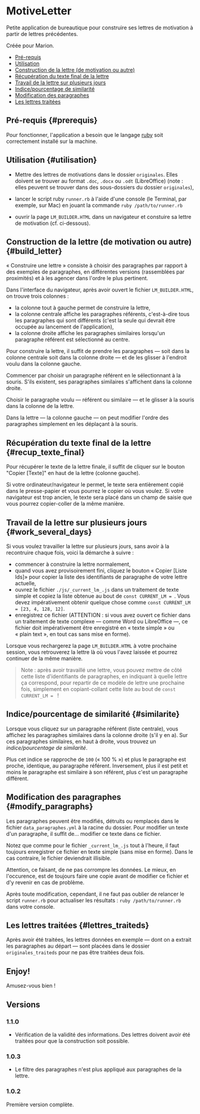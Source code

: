 # MotiveLetter

Petite application de bureautique pour construire ses lettres de motivation à partir de lettres précédentes.

Créée pour Marion.

* [Pré-requis](#prerequis)
* [Utilisation](#utilisation)
* [Construction de la lettre (de motivation ou autre)](#build_letter)
* [Récupération du texte final de la lettre](#recup_texte_final)
* [Travail de la lettre sur plusieurs jours](#work_several_days)
* [Indice/pourcentage de similarité](#similarite)
* [Modification des paragraphes](#modify_paragraphs)
* [Les lettres traitées](#lettres_traiteds)

## Pré-requis {#prerequis}

Pour fonctionner, l'application a besoin que le langage [ruby](https://www.ruby-lang.org/fr/documentation/installation/) soit correctement installé sur la machine.

## Utilisation {#utilisation}

* Mettre des lettres de motivations dans le dossier `originales`. Elles doivent se trouver au format `.doc`, `.docx` ou `.odt` (LibreOffice) (note : elles peuvent se trouver dans des sous-dossiers du dossier `originales`),

* lancer le script ruby `runner.rb` à l'aide d'une console (le Terminal, par exemple, sur Mac) en jouant la commande `ruby /path/to/runner.rb`

* ouvrir la page `LM_BUILDER.HTML` dans un navigateur et constuire sa lettre de motivation (cf. ci-dessous).

## Construction de la lettre (de motivation ou autre) {#build_letter}

« Construire une lettre » consiste à choisir des paragraphes par rapport à des exemples de paragraphes, en différentes versions (rassemblées par proximités) et à les agencer dans l'ordre le plus pertinent.

Dans l'interface du navigateur, après avoir ouvert le fichier `LM_BUILDER.HTML`, on trouve trois colonnes :

* la colonne tout à gauche permet de construire la lettre,
* la colonne centrale affiche les paragraphes référents, c'est-à-dire tous les paragraphes qui sont différents (c'est la seule qui devrait être occupée au lancement de l'application),
* la colonne droite affiche les paragraphes similaires lorsqu'un paragraphe référent est sélectionné au centre.

Pour construire la lettre, il suffit de prendre les paragraphes — soit dans la colonne centrale soit dans la colonne droite — et de les glisser à l'endroit voulu dans la colonne gauche.

Commencer par choisir un paragraphe référent en le sélectionnant à la souris. S'ils existent, ses paragraphes similaires s'affichent dans la colonne droite.

Choisir le paragraphe voulu — référent ou similaire — et le glisser à la souris dans la colonne de la lettre.

Dans la lettre — la colonne gauche — on peut modifier l'ordre des paragraphes simplement en les déplaçant à la souris.

## Récupération du texte final de la lettre {#recup_texte_final}

Pour récupérer le texte de la lettre finale, il suffit de cliquer sur le bouton "Copier \[Texte\]" en haut de la lettre (colonne gauche).

Si votre ordinateur/navigateur le permet, le texte sera entièrement copié dans le presse-papier et vous pourrez le copier où vous voulez. Si votre navigateur est trop ancien, le texte sera placé dans un champ de saisie que vous pourrez copier-coller de la même manière.

## Travail de la lettre sur plusieurs jours {#work_several_days}

Si vous voulez travailler la lettre sur plusieurs jours, sans avoir à la recontruire chaque fois, voici la démarche à suivre :

* commencer à construire la lettre normalement,
* quand vous avez provisoirement fini, cliquez le bouton « Copier \[Liste Ids\]» pour copier la liste des identifiants de paragraphe de votre lettre actuelle,
* ouvrez le fichier `./js/_current_lm_.js` dans un traitement de texte simple et copiez la liste obtenue au bout de `const CURRENT_LM = `. Vous devez impérativement obtenir quelque chose comme `const CURRENT_LM = [23, 4, 128, 12]`.
* enregistrez ce fichier (ATTENTION : si vous avez ouvert ce fichier dans un traitement de texte complexe — comme Word ou LibreOffice —, ce fichier doit impérativement être enregistré en « texte simple » ou « plain text », en tout cas sans mise en forme).

Lorsque vous rechargerez la page `LM_BUILDER.HTML` à votre prochaine session, vous retrouverez la lettre là où vous l'avez laissée et pourrez continuer de la même manière.

> Note : après avoir travaillé une lettre, vous pouvez mettre de côté cette liste d'identifiants de paragraphes, en indiquant à quelle lettre ça correspond, pour repartir de ce modèle de lettre une prochaine fois, simplement en copiant-collant cette liste au bout de `const CURRENT_LM = ` !

## Indice/pourcentage de similarité {#similarite}

Lorsque vous cliquez sur un paragraphe référent (liste centrale), vous affichez les paragraphes similaires dans la colonne droite (s'il y en a). Sur ces paragraphes similaires, en haut à droite, vous trouvez un *indice/pourcentage de similarité*.

Plus cet indice se rapproche de `100` (« 100 % ») et plus le paragraphe est proche, identique, au paragraphe référent. Inversement, plus il est petit et moins le paragraphe est similaire à son référent, plus c'est un paragraphe différent.

## Modification des paragraphes {#modify_paragraphs}

Les paragraphes peuvent être modifiés, détruits ou remplacés dans le fichier `data_paragraphes.yml` à la racine du dossier. Pour modifier un texte d'un paragraphe, il suffit de… modifier ce texte dans ce fichier.

Notez que comme pour le fichier `_current_lm_.js` tout à l'heure, il faut toujours enregistrer ce fichier en texte simple (sans mise en forme). Dans le cas contraire, le fichier deviendrait illisible.

Attention, ce faisant, de ne pas corrompre les données. Le mieux, en l'occurence, est de toujours faire une copie avant de modifier ce fichier et d'y revenir en cas de problème.

Après toute modification, cependant, il ne faut pas oublier de relancer le script `runner.rb` pour actualiser les résultats : `ruby /path/to/runner.rb` dans votre console.

## Les lettres traitées {#lettres_traiteds}

Après avoir été traitées, les lettres données en exemple — dont on a extrait les paragraphes au départ — sont placées dans le dossier `originales_traiteds` pour ne pas être traitées deux fois.

## Enjoy!

Amusez-vous bien !

## Versions

### 1.1.0

* Vérification de la validité des informations. Des lettres doivent avoir été traitées pour que la construction soit possible.

### 1.0.3

* Le filtre des paragraphes n'est plus appliqué aux paragraphes de la lettre.

### 1.0.2

Première version complète.
